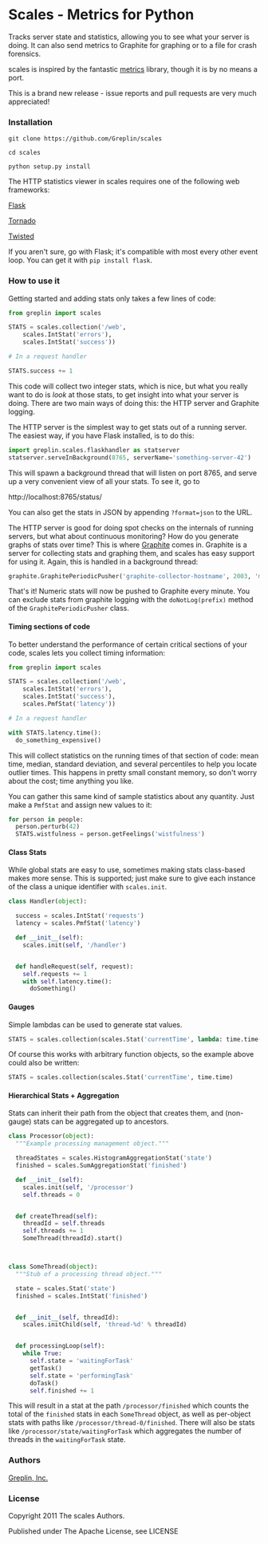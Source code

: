 Scales - Metrics for Python
===========================

Tracks server state and statistics, allowing you to see what your server is
doing. It can also send metrics to Graphite for graphing or to a file for crash forensics.

scales is inspired by the fantastic [metrics](https://github.com/codahale/metrics) library, though it is by
no means a port.

This is a brand new release - issue reports and pull requests are very much appreciated!



### Installation

    git clone https://github.com/Greplin/scales

    cd scales

    python setup.py install

The HTTP statistics viewer in scales requires one of the following web frameworks:

[Flask](http://flask.pocoo.org/)

[Tornado](http://www.tornadoweb.org/)

[Twisted](http://twistedmatrix.com/trac/)

If you aren't sure, go with Flask; it's compatible with most every other event
loop. You can get it with `pip install flask`.


### How to use it

Getting started and adding stats only takes a few lines of code:

```python
from greplin import scales

STATS = scales.collection('/web',
    scales.IntStat('errors'),
    scales.IntStat('success'))

# In a request handler

STATS.success += 1
```

This code will collect two integer stats, which is nice, but what you really
want to do is *look* at those stats, to get insight into what your server is
doing. There are two main ways of doing this: the HTTP server and Graphite
logging.

The HTTP server is the simplest way to get stats out of a running server. The
easiest way, if you have Flask installed, is to do this:

```python
import greplin.scales.flaskhandler as statserver
statserver.serveInBackground(8765, serverName='something-server-42')
```

This will spawn a background thread that will listen on port 8765, and serve up
a very convenient view of all your stats. To see it, go to

http://localhost:8765/status/

You can also get the stats in JSON by appending `?format=json` to the URL.

The HTTP server is good for doing spot checks on the internals of running
servers, but what about continuous monitoring? How do you generate graphs of
stats over time? This is where [Graphite](http://graphite.wikidot.com/) comes
in. Graphite is a server for collecting stats and graphing them, and scales has
easy support for using it. Again, this is handled in a background thread:

```python
graphite.GraphitePeriodicPusher('graphite-collector-hostname', 2003, 'my.server.prefix.').start()
```

That's it!  Numeric stats will now be pushed to Graphite every minute. You can
exclude stats from graphite logging with the `doNotLog(prefix)` method of the
`GraphitePeriodicPusher` class.

#### Timing sections of code

To better understand the performance of certain critical sections of your code,
scales lets you collect timing information:

```python
from greplin import scales

STATS = scales.collection('/web',
    scales.IntStat('errors'),
    scales.IntStat('success'),
    scales.PmfStat('latency'))

# In a request handler

with STATS.latency.time():
  do_something_expensive()
```

This will collect statistics on the running times of that section of code: mean
time, median, standard deviation, and several percentiles to help you locate
outlier times. This happens in pretty small constant memory, so don't worry
about the cost; time anything you like.

You can gather this same kind of sample statistics about any quantity. Just make
a `PmfStat` and assign new values to it:

```python
for person in people:
  person.perturb(42)
  STATS.wistfulness = person.getFeelings('wistfulness')
```


#### Class Stats

While global stats are easy to use, sometimes making stats class-based makes
more sense. This is supported; just make sure to give each instance of the class
a unique identifier with `scales.init`.

```python
class Handler(object):

  success = scales.IntStat('requests')
  latency = scales.PmfStat('latency')

  def __init__(self):
    scales.init(self, '/handler')


  def handleRequest(self, request):
    self.requests += 1
    with self.latency.time():
      doSomething()
```


#### Gauges

Simple lambdas can be used to generate stat values.

```python
STATS = scales.collection(scales.Stat('currentTime', lambda: time.time())
```

Of course this works with arbitrary function objects, so the example above could
also be written:

```python
STATS = scales.collection(scales.Stat('currentTime', time.time)
```


#### Hierarchical Stats + Aggregation

Stats can inherit their path from the object that creates them, and (non-gauge) stats can be aggregated up to ancestors.

```python
class Processor(object):
  """Example processing management object."""

  threadStates = scales.HistogramAggregationStat('state')
  finished = scales.SumAggregationStat('finished')

  def __init__(self):
    scales.init(self, '/processor')
    self.threads = 0


  def createThread(self):
    threadId = self.threads
    self.threads += 1
    SomeThread(threadId).start()



class SomeThread(object):
  """Stub of a processing thread object."""

  state = scales.Stat('state')
  finished = scales.IntStat('finished')


  def __init__(self, threadId):
    scales.initChild(self, 'thread-%d' % threadId)


  def processingLoop(self):
    while True:
      self.state = 'waitingForTask'
      getTask()
      self.state = 'performingTask'
      doTask()
      self.finished += 1

```

This will result in a stat at the path `/processor/finished` which counts the
total of the `finished` stats in each `SomeThread` object, as well as per-object
stats with paths like `/processor/thread-0/finished`. There will also be stats
like `/processor/state/waitingForTask` which aggregates the number of threads in
the `waitingForTask` state.


### Authors

[Greplin, Inc.](http://www.greplin.com)



### License

Copyright 2011 The scales Authors.

Published under The Apache License, see LICENSE
